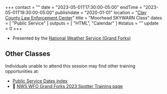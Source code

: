 +++
contact = ""
date = "2023-05-01T17:30:00-05:00"
endTime = "2023-05-01T19:30:00-05:00"
publishdate = "2020-01-01"
location = "[Clay County Law Enforcement Center](https://goo.gl/maps/L7EbSu6xRWmvxRu5A)"
title = "Moorhead SKYWARN Class"
dates = [ "Public Service" ]
outputs = [ "HTML", "Calendar" ]
#status = ""
update = 0
+++
* Presented by the [National Weather Service (Grand Forks)](https://www.weather.gov/fgf/skywarn)

## Other Classes

Individuals unable to attend this session may find other training
opportunities at:

* [Public Service Dates index](/dates/public-service) 
* :link: [NWS WFO Grand Forks 2023 Spotter Training page](https://www.weather.gov/fgf/stormspotting)
